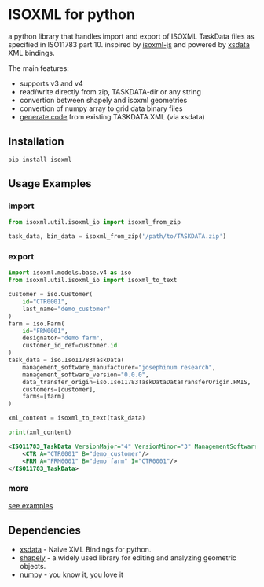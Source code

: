 # ISOXML for python

a python library that handles import and export of ISOXML TaskData files as specified in ISO11783 part 10.
inspired by [isoxml-js](https://github.com/dev4Agriculture/isoxml-js) and powered by [xsdata](https://github.com/tefra/xsdata) XML bindings.

The main features:
* supports v3 and v4
* read/write directly from zip, TASKDATA-dir or any string
* convertion between shapely and isoxml geometries
* convertion of numpy array to grid data binary files
* [generate code](./examples/pycode_generator.py) from existing TASKDATA.XML (via xsdata)

## Installation
```
pip install isoxml
```

## Usage Examples

### import

```python
from isoxml.util.isoxml_io import isoxml_from_zip

task_data, bin_data = isoxml_from_zip('/path/to/TASKDATA.zip')
```

### export

```python
import isoxml.models.base.v4 as iso
from isoxml.util.isoxml_io import isoxml_to_text

customer = iso.Customer(
    id="CTR0001",
    last_name="demo_customer"
)
farm = iso.Farm(
    id="FRM0001",
    designator="demo farm",
    customer_id_ref=customer.id
)
task_data = iso.Iso11783TaskData(
    management_software_manufacturer="josephinum research",
    management_software_version="0.0.0",
    data_transfer_origin=iso.Iso11783TaskDataDataTransferOrigin.FMIS,
    customers=[customer],
    farms=[farm]
)

xml_content = isoxml_to_text(task_data)

print(xml_content)
```

```xml
<ISO11783_TaskData VersionMajor="4" VersionMinor="3" ManagementSoftwareManufacturer="josephinum research" ManagementSoftwareVersion="0.0.0" DataTransferOrigin="1">
    <CTR A="CTR0001" B="demo_customer"/>
    <FRM A="FRM0001" B="demo farm" I="CTR0001"/>
</ISO11783_TaskData>
```

### more

[see examples](./examples)

## Dependencies

* [xsdata](https://github.com/tefra/xsdata) - Naive XML Bindings for python.
* [shapely](https://github.com/shapely/shapely) - a widely used library for editing and analyzing geometric objects.
* [numpy](https://github.com/numpy/numpy) - you know it, you love it